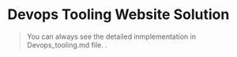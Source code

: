 # Devops Tooling Website Solution
>You can always see the detailed inmplementation in Devops_tooling.md file.
.


